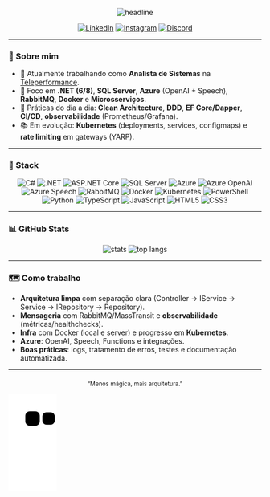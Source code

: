 <p align="center">
  <img src="https://readme-typing-svg.demolab.com?font=Inter&weight=600&size=22&pause=1000&center=true&vCenter=true&width=900&lines=Salve!+Eu+sou+Daniel+Rossi+de+Amorim;Analista+de+Sistemas+na+Teleperformance;.%E2%80%8B.NET+6%2F8+%7C+Azure+%7C+SQL+Server+%7C+RabbitMQ+%7C+Docker+%7C+Kubernetes+(em+evolu%C3%A7%C3%A3o);Clean+Architecture+%26+DDD+na+pr%C3%A1tica" alt="headline" />
</p>

<p align="center">
  <a href="https://www.linkedin.com/in/danielrossi2002/"><img alt="LinkedIn" src="https://img.shields.io/badge/LinkedIn-danielrossi2002-0A66C2?style=for-the-badge&logo=linkedin&logoColor=white"></a>
  <a href="https://instagram.com/danielrossi.png"><img alt="Instagram" src="https://img.shields.io/badge/Instagram-@danielrossi.png-E4405F?style=for-the-badge&logo=instagram&logoColor=white"></a>
  <a href="https://discord.gg/M2P2pzazpG"><img alt="Discord" src="https://img.shields.io/badge/Discord-Olimpo-5865F2?style=for-the-badge&logo=discord&logoColor=white"></a>
</p>

---

### 👋 Sobre mim
- 🔭 Atualmente trabalhando como **Analista de Sistemas** na <a href="https://teleperformance.com.br" target="_blank">Teleperformance</a>.
- 🧱 Foco em **.NET (6/8)**, **SQL Server**, **Azure** (OpenAI + Speech), **RabbitMQ**, **Docker** e **Microsserviços**.
- 🧠 Práticas do dia a dia: **Clean Architecture**, **DDD**, **EF Core/Dapper**, **CI/CD**, **observabilidade** (Prometheus/Grafana).
- 📚 Em evolução: **Kubernetes** (deployments, services, configmaps) e **rate limiting** em gateways (YARP).


---

### 🧰 Stack
<div align="center">
  
![C#](https://img.shields.io/badge/C%23-239120?style=for-the-badge&logo=csharp&logoColor=white)
![.NET](https://img.shields.io/badge/.NET-512BD4?style=for-the-badge&logo=dotnet&logoColor=white)
![ASP.NET Core](https://img.shields.io/badge/ASP.NET%20Core-5C2D91?style=for-the-badge&logo=dotnet&logoColor=white)
![SQL Server](https://img.shields.io/badge/SQL%20Server-CC2927?style=for-the-badge&logo=microsoftsqlserver&logoColor=white)
![Azure](https://img.shields.io/badge/Azure-0078D4?style=for-the-badge&logo=microsoftazure&logoColor=white)
![Azure OpenAI](https://img.shields.io/badge/Azure%20OpenAI-0A5?style=for-the-badge&logo=openai&logoColor=white)
![Azure Speech](https://img.shields.io/badge/Azure%20Speech-0078D4?style=for-the-badge&logo=microsoftazure&logoColor=white)
![RabbitMQ](https://img.shields.io/badge/RabbitMQ-FF6600?style=for-the-badge&logo=rabbitmq&logoColor=white)
![Docker](https://img.shields.io/badge/Docker-2496ED?style=for-the-badge&logo=docker&logoColor=white)
![Kubernetes](https://img.shields.io/badge/Kubernetes-326CE5?style=for-the-badge&logo=kubernetes&logoColor=white)
![PowerShell](https://img.shields.io/badge/PowerShell-2CA5E0?style=for-the-badge&logo=powershell&logoColor=white)
![Python](https://img.shields.io/badge/Python-3776AB?style=for-the-badge&logo=python&logoColor=white)
![TypeScript](https://img.shields.io/badge/TypeScript-3178C6?style=for-the-badge&logo=typescript&logoColor=white)
![JavaScript](https://img.shields.io/badge/JavaScript-F7DF1E?style=for-the-badge&logo=javascript&logoColor=black)
![HTML5](https://img.shields.io/badge/HTML5-E34F26?style=for-the-badge&logo=html5&logoColor=white)
![CSS3](https://img.shields.io/badge/CSS3-1572B6?style=for-the-badge&logo=css3&logoColor=white)

</div>

---

### 📊 GitHub Stats
<div align="center">
  <img height="165" src="https://github-readme-stats.vercel.app/api?username=D4nRossi&show_icons=true&theme=tokyonight&include_all_commits=true&count_private=true&rank_icon=github" alt="stats" />
  <img height="165" src="https://github-readme-stats.vercel.app/api/top-langs/?username=D4nRossi&layout=compact&langs_count=8&theme=tokyonight" alt="top langs" />
</div>

---

### 🗺️ Como trabalho
- **Arquitetura limpa** com separação clara (Controller → IService → Service → IRepository → Repository).
- **Mensageria** com RabbitMQ/MassTransit e **observabilidade** (métricas/healthchecks).
- **Infra** com Docker (local e server) e progresso em **Kubernetes**.
- **Azure**: OpenAI, Speech, Functions e integrações.
- **Boas práticas**: logs, tratamento de erros, testes e documentação automatizada.

---

<p align="center">
  <sub>“Menos mágica, mais arquitetura.”</sub>
</p>

![Snake animation](https://github.com/D4nRossi/D4nRossi/blob/output/github-contribution-grid-snake.svg)

